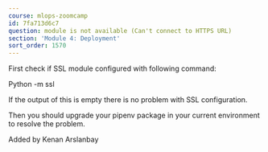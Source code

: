 ```yaml
---
course: mlops-zoomcamp
id: 7fa713d6c7
question: module is not available (Can't connect to HTTPS URL)
section: 'Module 4: Deployment'
sort_order: 1570
---
```


First check if SSL module configured with following command:

Python -m ssl

If the output of this is empty there is no problem with SSL configuration.

Then you should upgrade your pipenv package in your current environment to resolve the problem.

Added by Kenan Arslanbay

